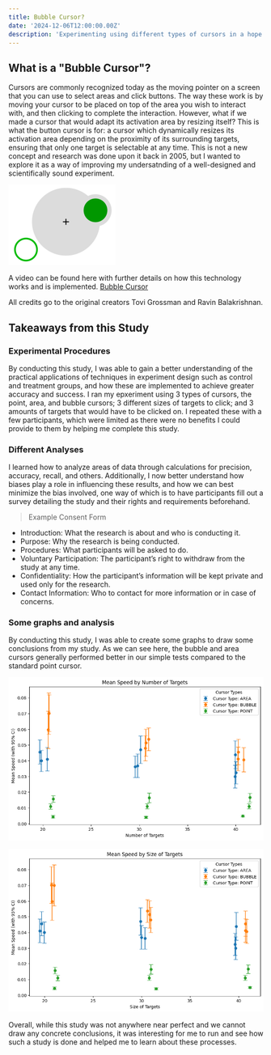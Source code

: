 ```yaml
---
title: Bubble Cursor?
date: '2024-12-06T12:00:00.00Z'
description: 'Experimenting using different types of cursors in a hope to determine the weaknesses and advantages of each.'
---
```


## What is a "Bubble Cursor"?

Cursors are commonly recognized today as the moving pointer on a screen that you can use to select areas and click buttons. The way these work is by moving your cursor to be placed on top of the area you wish to interact with, and then clicking to complete the interaction. However, what if we made a cursor that would adapt its activation area by resizing itself? This is what the button cursor is for: a cursor which dynamically resizes its activation area depending on the proximity of its surrounding targets, ensuring that only one target is selectable at any time. This is not a new concept and research was done upon it back in 2005, but I wanted to explore it as a way of improving my undersatnding of a well-designed and scientifically sound experiment. 

![Bubble Cursor](./bubblecursor.png)

A video can be found here with further details on how this technology works and is implemented. [Bubble Cursor](https://www.youtube.com/watch?v=JUBXkD_8ZeQ) 

All credits go to the original creators Tovi Grossman and Ravin Balakrishnan.

## Takeaways from this Study

### Experimental Procedures

By conducting this study, I was able to gain a better understanding of the practical applications of techniques in experiment design such as control and treatment groups, and how these are implemented to achieve greater accuracy and success. I ran my epxeriment using 3 types of cursors, the point, area, and bubble cursors; 3 different sizes of targets to click; and 3 amounts of targets that would have to be clicked on. I repeated these with a few participants, which were limited as there were no benefits I could provide to them by helping me complete this study. 

### Different Analyses

I learned how to analyze areas of data through calculations for precision, accuracy, recall, and others. Additionally, I now better understand how biases play a role in influencing these results, and how we can best minimize the bias involved, one way of which is to have participants fill out a survey detailing the study and their rights and requirements beforehand. 

> Example Consent Form
- Introduction: What the research is about and who is conducting it.
- Purpose: Why the research is being conducted.
- Procedures: What participants will be asked to do.
- Voluntary Participation: The participant’s right to withdraw from the study at any time.
- Confidentiality: How the participant’s information will be kept private and used only for the research.
- Contact Information: Who to contact for more information or in case of concerns.

### Some graphs and analysis

By conducting this study, I was able to create some graphs to draw some conclusions from my study. As we can see here, the bubble and area cursors generally performed better in our simple tests compared to the standard point cursor. 

![Graph on Cursor Mean Speeds by Number of Targets](./bubbleanalyze1.png)

![Graph on Cursor Mean Speeds by Size of Targets](./bubbleanalyze2.png)

Overall, while this study was not anywhere near perfect and we cannot draw any concrete conclusions, it was interesting for me to run and see how such a study is done and helped me to learn about these processes.